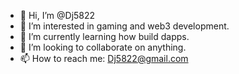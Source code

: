 - 👋 Hi, I’m @Dj5822
- 👀 I’m interested in gaming and web3 development.
- 🌱 I’m currently learning how build dapps.
- 💞️ I’m looking to collaborate on anything.
- 📫 How to reach me: Dj5822@gmail.com
